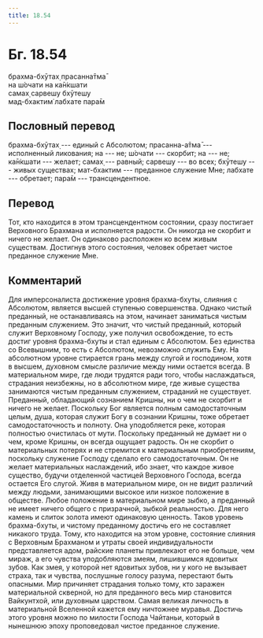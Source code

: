 ```yaml
---
title: 18.54
---
```


# Бг. 18.54
брахма-бхӯтах̣ прасанна̄тма̄<br/>
на ш́очати на ка̄н̇кшати<br/>
самах̣ сарвешу бхӯтешу<br/>
мад-бхактим̇ лабхате пара̄м
## Пословный перевод

брахма-бхӯтах̣ --- единый с Абсолютом; прасанна-а̄тма̄ --- исполненный
ликования; на --- не; ш́очати --- скорбит; на --- не; ка̄н̇кшати ---
желает; самах̣ --- равный; сарвешу --- во всех; бхӯтешу --- живых
существах; мат-бхактим --- преданное служение Мне; лабхате --- обретает;
пара̄м --- трансцендентное.

## Перевод

Тот, кто находится в этом трансцендентном состоянии, сразу постигает
Верховного Брахмана и исполняется радости. Он никогда не скорбит и
ничего не желает. Он одинаково расположен ко всем живым существам.
Достигнув этого состояния, человек обретает чистое преданное служение
Мне.

## Комментарий

Для имперсоналиста достижение уровня брахма-бхуты, слияния с Абсолютом,
является высшей ступенью совершенства. Однако чистый преданный, не
останавливаясь на этом, начинает заниматься чистым преданным служением.
Это значит, что чистый преданный, который служит Верховному Господу, уже
получил освобождение, то есть достиг уровня брахма-бхуты и стал единым с
Абсолютом. Без единства со Всевышним, то есть с Абсолютом, невозможно
служить Ему. На абсолютном уровне стирается грань между слугой и
господином, хотя в высшем, духовном смысле различие между ними остается
всегда. В материальном мире, где люди трудятся ради того, чтобы
наслаждаться, страдания неизбежны, но в абсолютном мире, где живые
существа занимаются чистым преданным служением, страданий не существует.
Преданный, обладающий сознанием Кришны, ни о чем не скорбит и ничего не
желает. Поскольку Бог является полным самодостаточным целым, душа,
которая служит Богу в сознании Кришны, тоже обретает самодостаточность и
полноту. Она уподобляется реке, которая полностью очистилась от мути.
Поскольку преданный не думает ни о чем, кроме Кришны, он всегда ощущает
радость. Он не скорбит о материальных потерях и не стремится к
материальным приобретениям, поскольку служение Господу сделало его
самодостаточным. Он не желает материальных наслаждений, ибо знает, что
каждое живое существо, будучи отделенной частицей Верховного Господа,
всегда остается Его слугой. Живя в материальном мире, он не видит
различий между людьми, занимающими высокое или низкое положение в
обществе. Любое положение в материальном мире зыбко, а преданный не
имеет ничего общего с призрачной, зыбкой реальностью. Для него камень и
слиток золота имеют одинаковую ценность. Таков уровень брахма-бхуты, и
чистому преданному достичь его не составляет никакого труда. Тому, кто
находится на этом уровне, состояние слияния с Верховным Брахманом и
утраты своей индивидуальности представляется адом, райские планеты
привлекают его не больше, чем мираж, а его чувства уподобляются змеям,
лишившимся ядовитых зубов. Как змея, у которой нет ядовитых зубов, ни у
кого не вызывает страха, так и чувства, послушные голосу разума,
перестают быть опасными. Мир причиняет страдания только тому, кто
заражен материальной скверной, но для преданного весь мир становится
Вайкунтхой, или духовным царством. Самая великая личность в материальной
Вселенной кажется ему ничтожнее муравья. Достичь этого уровня можно по
милости Господа Чайтаньи, который в нынешнюю эпоху проповедовал чистое
преданное служение.
